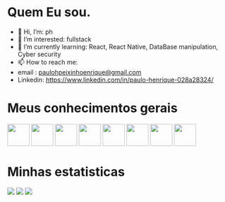 # Quem Eu sou. 


- 👋 Hi, I’m: ph
- 👀 I’m interested: fullstack
- 🌱 I’m currently learning: React, React Native, DataBase manipulation, Cyber security 
- 📫 How to reach me:
- email : paulohpeixinhoenrique@gmail.com 
- Linkedin: https://www.linkedin.com/in/paulo-henrique-028a28324/


# Meus conhecimentos gerais
<div>
            
<img  src="https://cdn.jsdelivr.net/gh/devicons/devicon@latest/icons/html5/html5-original.svg"
            width=50px
            />
<img src="https://cdn.jsdelivr.net/gh/devicons/devicon@latest/icons/css3/css3-original.svg"
             width=50px
            />
<img src="https://cdn.jsdelivr.net/gh/devicons/devicon@latest/icons/javascript/javascript-original.svg"
            width=50px
            />
<img src="https://cdn.jsdelivr.net/gh/devicons/devicon@latest/icons/figma/figma-original.svg"
             width=50px
            />
<img src="https://cdn.jsdelivr.net/gh/devicons/devicon@latest/icons/mysql/mysql-original.svg"
            width=50px
            />
<img src="https://cdn.jsdelivr.net/gh/devicons/devicon@latest/icons/php/php-original.svg" 
            width=50px
            />
<img src="https://cdn.jsdelivr.net/gh/devicons/devicon@latest/icons/python/python-original.svg" 
            width=50px
            />
<img src="https://cdn.jsdelivr.net/gh/devicons/devicon@latest/icons/react/react-original.svg" 
            width=50px
            />
          
          
          
          
        
            
          

</div>

# Minhas estatisticas

<picture>
  <source
    srcset="https://github-readme-stats.vercel.app/api/top-langs/?username=PH-CSS&theme=vue-dark&show_icons=true&hide_border=true&layout=compact"
  />
</picture>     
  <img src="https://github-readme-stats.vercel.app/api/top-langs/?username=PH-CSS&theme=vue-dark&show_icons=true&hide_border=true&layout=compact" />

<picture>
  <source
    srcset="https://github-readme-stats.vercel.app/api?username=PH-CSS&theme=vue-dark&show_icons=true&hide_border=true&count_private=true"
  />
  <img src="https://github-readme-stats.vercel.app/api?username=PH-CSS&theme=vue-dark&show_icons=true&hide_border=true&count_private=true" />
</picture>   

<picture>       
  <source
    srcset="https://github-readme-streak-stats.herokuapp.com/?user=PH-CSS&theme=vue-dark&hide_border=true"
  />
  <img src="https://github-readme-streak-stats.herokuapp.com/?user=PH-CSS&theme=vue-dark&hide_border=true" />
</picture>    



          
          


<!---
PH-CSS/PH-CSS is a ✨ special ✨ repository because its `README.md` (this file) appears on your GitHub profile.
You can click the Preview link to take a look at your changes.
--->

